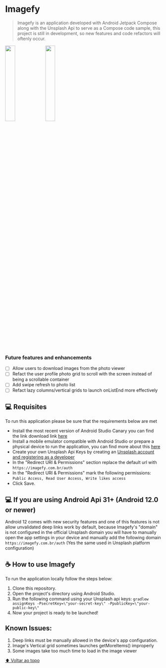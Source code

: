 # Imagefy
> Imagefy is an application developed with Android Jetpack Compose along with the Unsplash Api to serve as a Compose code sample, this project is still in development, so new features and code refactors will oftenly occur.

<img src="https://user-images.githubusercontent.com/30579274/138508180-b6e2cf10-2801-43af-96e0-287eecb228a2.jpg" width=25% height=25%/>
<img src="https://user-images.githubusercontent.com/30579274/138508252-ded98da5-88b4-49db-adec-681a5af10003.jpg" width=25% height=25%/>

### Future features and enhancements
- [ ] Allow users to download images from the photo viewer
- [ ] Refact the user profile photo grid to scroll with the screen instead of being a scrollable container
- [ ] Add swipe refresh to photo list
- [ ] Refact lazy columns/vertical grids to launch onListEnd more effectively 

## 💻 Requisites

To run this application please be sure that the requirements below are met
* Install the most recent version of Android Studio Canary you can find the link download link [here](https://developer.android.com/studio/preview?hl=pt&gclid=CjwKCAjwwsmLBhACEiwANq-tXLkBkEHvrK_Tt4JdHaJHr435HTJJDc01GMtwKp_CRt_jeqLhq9cbLxoCnTcQAvD_BwE&gclsrc=aw.ds)
* Install a mobile emulator compatible with Android Studio or prepare a physical device to run the application, you can find more about this [here](https://developer.android.com/training/basics/firstapp/running-app)
* Create your own Unsplash Api Keys by creating an [Unsplash account and registering as a developer](https://unsplash.com/developers)
* In the "Redirect URI & Permissions" section replace the default url with ```https://imagefy.com.br/auth```
* In the "Redirect URI & Permissions" mark the following permissions: ```Public Access, Read User Access, Write likes access```
* Click Save.

## 💻 If you are using Android Api 31+ (Android 12.0 or newer)
Android 12 comes with new security features and one of this features is not allow unvalidated deep links work by default, because Imagefy's "domain" is not configured in the official Unsplash domain you will have to manually open the app settings in your device and manually add the following domain ```https://imagefy.com.br/auth``` (Yes the same used in Unsplash platform configuration) 

## ☕ How to use Imagefy

To run the application locally follow the steps below:
1. Clone this repository.
2. Open the project's directory using Android Studio.
3. Run the following command using your Unsplash api keys: ```gradlew assignKeys -PsecretKey=\"your-secret-key\" -PpublicKey=\"your-public-key\"```
4. Now your project is ready to be launched!

## Known Issues:
1. Deep links must be manually allowed in the device's app configuration.
2. Image's Vertical grid sometimes launches getMoreItems() improperly
3. Some images take too much time to load in the image viewer

[⬆ Voltar ao topo](#Imagefy)<br>

